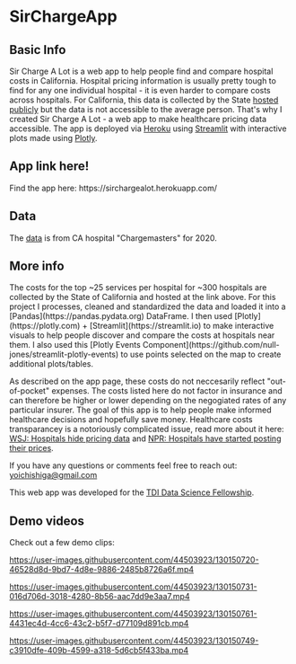 # SirChargeApp
<h2>Basic Info </h2>
Sir Charge A Lot is a web app to help people find and compare hospital costs in California. Hospital pricing information is usually pretty tough to find for any one individual hospital - it is even harder to compare costs across hospitals. For California, this data is collected by the State <a href="https://data.chhs.ca.gov/dataset/chargemasters/resource/95e415ee-5c11-40b9-b693-ff9af7985a94">hosted publicly</a> but the data is not accessible to the average person. That's why I created Sir Charge A Lot - a web app to make healthcare pricing data accessible. The app is deployed via <a href="https://www.heroku.com/">Heroku</a> using <a href="https://streamlit.io/">Streamlit</a> with interactive plots made using <a href="https://plotly.com/">Plotly</a>.


<h2>App link here! </h2>
Find the app here: https://sirchargealot.herokuapp.com/

<h2>Data </h2>
The <a href="https://data.chhs.ca.gov/dataset/chargemasters/resource/95e415ee-5c11-40b9-b693-ff9af7985a94">data</a> is from CA hospital "Chargemasters" for 2020.

<h2>More info </h2>
The costs for the top ~25 services per hospital for ~300 hospitals are collected by the State of California and hosted at the link above. For this project I processes, cleaned and standardized the data and loaded it into a [Pandas](https://pandas.pydata.org) DataFrame. I then used [Plotly](https://plotly.com) + [Streamlit](https://streamlit.io) to make interactive visuals to help people discover and compare the costs at hospitals near them. I also used this [Plotly Events Component](https://github.com/null-jones/streamlit-plotly-events) to use points selected on the map to create additional plots/tables.<br>

As described on the app page, these costs do not neccesarily reflect "out-of-pocket" expenses. The costs listed here do not factor in insurance and can therefore be higher or lower depending on the negogiated rates of any particular insurer. The goal of this app is to help people make informed healthcare decisions and hopefully save money. Healthcare costs transparancey is a notoriously complicated issue, read more about it here: [WSJ: Hospitals hide pricing data](https://www.wsj.com/articles/hospitals-hide-pricing-data-from-search-results-11616405402) and [NPR: Hospitals have started posting their prices](https://www.npr.org/sections/health-shots/2021/07/02/1012317032/hospitals-have-started-posting-their-prices-online-heres-what-they-reveal).

If you have any questions or comments feel free to reach out: <yoichishiga@gmail.com>

This web app was developed for the [TDI Data Science Fellowship](https://www.thedataincubator.com/programs/data-science-fellowship).

<h2>Demo videos </h2>
Check out a few demo clips:


https://user-images.githubusercontent.com/44503923/130150720-46528d8d-9bd7-4d8e-9886-2485b8726a6f.mp4



https://user-images.githubusercontent.com/44503923/130150731-016d706d-3018-4280-8b56-aac7dd9e3aa7.mp4



https://user-images.githubusercontent.com/44503923/130150761-4431ec4d-4cc6-43c2-b5f7-d77109d891cb.mp4



https://user-images.githubusercontent.com/44503923/130150749-c3910dfe-409b-4599-a318-5d6cb5f433ba.mp4


